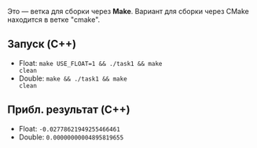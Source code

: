 Это — ветка для сборки через **Make**. Вариант для сборки через CMake находится в ветке "cmake".

## Запуск (C++)
- Float: <code>make USE_FLOAT=1 && ./task1 && make clean</code>
- Double: <code>make && ./task1 && make clean</code>

## Прибл. результат (C++)
- Float: <code>-0.02778621949255466461</code>
- Double: <code>0.00000000004895819655</code>